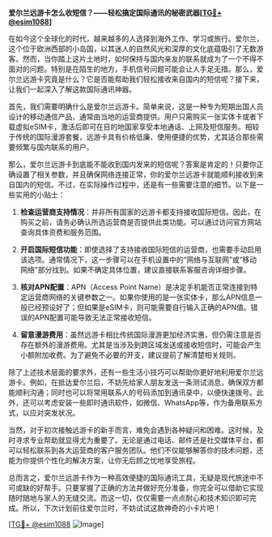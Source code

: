 **爱尔兰远游卡怎么收短信？——轻松搞定国际通讯的秘密武器[[TG💪+ @esim1088](https://t.me/s/esim1088)]**

在如今这个全球化的时代，越来越多的人选择到海外工作、学习或旅行。爱尔兰，这个位于欧洲西部的小岛国，以其迷人的自然风光和深厚的文化底蕴吸引了无数游客。然而，当你踏上这片土地时，如何保持与国内亲友的联系就成为了一个不得不面对的问题。特别是在陌生的地方，手机信号问题可能会让人手足无措。那么，爱尔兰远游卡究竟是什么？它是否能帮助我们轻松接收来自国内的短信呢？接下来，让我们一起深入了解这款国际通讯神器。

首先，我们需要明确什么是爱尔兰远游卡。简单来说，这是一种专为短期出国人员设计的移动通信产品，通常由当地的运营商提供。用户只需购买一张实体卡或者下载虚拟eSIM卡，激活后即可在目的地国家享受本地通话、上网及短信服务。相较于传统的国际漫游套餐，远游卡具有价格低廉、使用便捷的优势，尤其适合那些需要频繁与国内联系的用户。

那么，爱尔兰远游卡到底能不能收到国内发来的短信呢？答案是肯定的！只要你正确设置了相关参数，并且确保网络连接正常，你的爱尔兰远游卡就能顺利接收到来自国内的短信。不过，在实际操作过程中，还是有一些需要注意的细节。以下是一些实用的小贴士：

1. **检查运营商支持情况**：并非所有国家的远游卡都支持接收国际短信。因此，在购买之前，请务必确认所选运营商是否提供此类功能。可以通过访问官方网站查询具体资费和服务范围。

2. **开启国际短信功能**：即使选择了支持接收国际短信的运营商，也需要手动启用该选项。通常情况下，这一步骤可以在手机设置中的“网络与互联网”或“移动网络”部分找到。如果不确定具体位置，建议直接联系客服咨询详细步骤。

3. **核对APN配置**：APN（Access Point Name）是决定手机能否正常连接到特定运营商网络的关键参数之一。如果你使用的是一张实体卡，那么APN信息一般已经预设好了；但如果是eSIM卡，则可能需要自行输入正确的APN值。错误的APN配置可能导致无法正常接收短信。

4. **留意漫游费用**：虽然远游卡相比传统国际漫游更加经济实惠，但仍需注意是否存在额外的漫游费用。尤其是当涉及到跨区域发送或接收短信时，可能会产生小额附加收费。为了避免不必要的开支，建议提前了解清楚相关规则。

除了上述技术层面的要求外，还有一些生活小技巧可以帮助你更好地利用爱尔兰远游卡。例如，在抵达爱尔兰后，不妨先给家人朋友发送一条测试消息，确保双方都能顺利沟通；同时也可以将常用联系人的号码添加到通讯录中，以便快速拨号。此外，还可以考虑安装一些即时通讯软件，如微信、WhatsApp等，作为备用联系方式，以应对突发状况。

当然，对于初次接触远游卡的新手而言，难免会遇到各种疑问和困难。这时候，及时寻求专业帮助就显得尤为重要了。无论是通过电话、邮件还是社交媒体平台，都可以轻松联系到各大运营商的客户服务团队。他们不仅能够解答你的技术问题，还能为你提供个性化的解决方案，让你无后顾之忧地享受旅程。

总而言之，爱尔兰远游卡作为一种高效便捷的国际通讯工具，无疑是现代旅途中不可或缺的好帮手。只要掌握了正确的方法并做好充分准备，你完全可以借助它实现随时随地与家人的无缝交流。而这一切，仅仅需要一点点耐心和技术知识即可完成。所以，下次计划前往爱尔兰时，不妨试试这款神奇的小卡片吧！

[[TG💪+ @esim1088](https://t.me/s/esim1088) ![Image](https://i.postimg.cc/4NQfJmqS/Snipaste-2025-05-13-00-14-12.png)]